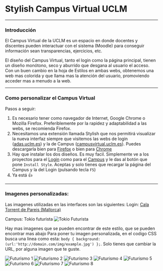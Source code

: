# Stylish Campus Virtual UCLM
---
### Introducción
El Campus Virtual de la UCLM es un espacio en donde docentes y discentes pueden interactuar con el sistema (Moodle) para conseguir información sean transparencias, ejercicios, etc.

El diseño del Campus Virtual, tanto el login como la página principal, tienen un diseño monótono, seco y aburrido que desgana al usuario el acceso. Con un buen cambio en la hoja de Estilos en ambas webs, obtenemos una web mas colorida y que llama mas la atención del usuario, promoviendo acceder mas a menudo a la web.

---
### Como personalizar el Campus Virtual
Pasos a seguir:
1. Es necesario tener como navegador de Internet, Google Chrome o Mozilla Firefox. Preferiblemente por la rapidez y adaptabilidad a las webs, se recomienda Firefox.
2. Necesitamos una extensión llamada Stylish que nos permitirá visualizar la nueva interfaz siempre que visitemos las webs de login ([adas.uclm.es](https://adas.uclm.es)) y la de Campus ([campusvirtual.uclm.es](https://campusvirtual.uclm.es)). Puedes descargarla bien para [Firefox](https://addons.mozilla.org/en-US/firefox/addon/stylish/) o bien para [Chrome](https://chrome.google.com/webstore/detail/stylish-custom-themes-for/fjnbnpbmkenffdnngjfgmeleoegfcffe)
3. Hay que instalar los dos diseños. Es muy facil. Simplemente ve a los proyectos para el [Login](https://userstyles.org/styles/151358/new-login-uclm) como para el [Campus](https://userstyles.org/styles/151359/new-campus-uclm) y le das al botón que pone `Install Style`. Aceptas y solo tienes que recargar la página del Campus y la del Login (pulsando tecla `F5`)
4. Ya está :+1:

---
### Imagenes personalizadas:

Las imagenes utilizadas en las interfaces son las siguientes:
Login: [Cala Torrent de Pareis (Mallorca)](https://elviajero.elpais.com/elviajero/2017/07/26/album/1501030373_944488.html#1501030373_944488_1501035038)

Campus: Tokio futurista
![Tokio Futurista](https://static.fjcdn.com/large/pictures/44/f1/44f182_5489457.jpg)

Hay mas imagenes que se pueden encontrar de este estilo, que se pueden encontrar mas abajo
Para poner tu imagen personalizada, en el codigo CSS busca una linea como esta: `body { background:(url:'http://domain.com/img/example.jpg') };`. Solo tienes que cambiar la URL, por alguna imagen que te guste.

![Futurismo 1](https://static.fjcdn.com/large/pictures/85/ab/85abaf_5489457.jpg)
![Futurismo 2](https://static.fjcdn.com/large/pictures/0b/50/0b5032_5489457.jpg)
![Futurismo 3](https://static.fjcdn.com/large/pictures/3d/4b/3d4ba7_5489457.jpg)
![Futurismo 4](https://static.fjcdn.com/large/pictures/69/c9/69c9a7_5489457.jpg)
![Futurismo 5](https://static.fjcdn.com/large/pictures/e1/aa/e1aa9b_5489457.jpg)
![Futurismo 6](https://static.fjcdn.com/large/pictures/f4/e0/f4e081_5489457.jpg)
![Futurismo 7](https://static.fjcdn.com/large/pictures/6c/8f/6c8fbb_5489457.jpg)
![Futurismo 8](https://static.fjcdn.com/large/pictures/6b/0d/6b0dba_5489457.jpg)
